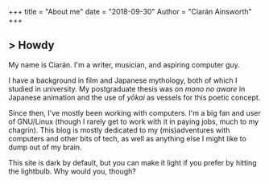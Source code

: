 +++
title = "About me"
date = "2018-09-30"
Author = "Ciarán Ainsworth"
+++

<h2>> Howdy<span class="logo__cursor" style="width: 3px; height:
1.625rem;"></span></h2>

My name is Ciarán. I'm a writer, musician, and aspiring computer guy.

I have a background in film and Japanese mythology, both of which I studied in
university. My postgraduate thesis was on *mono no aware* in Japanese animation and
the use of *yōkai* as vessels for this poetic concept.

Since then, I've mostly been working with computers. I'm a big fan and user of
GNU/Linux (though I rarely get to work with it in paying jobs, much to my
chagrin). This blog is mostly dedicated to my (mis)adventures with computers
and other bits of tech, as well as anything else I might like to dump out of my
brain.

This site is dark by default, but you can make it light if you prefer by
hitting the lightbulb. Why would you, though?

